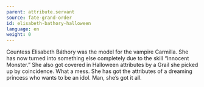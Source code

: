 ```yaml
---
parent: attribute.servant
source: fate-grand-order
id: elisabeth-bathory-halloween
language: en
weight: 0
---
```


Countess Elisabeth Báthory was the model for the vampire Carmilla. She has now turned into something else completely due to the skill “Innocent Monster.” She also got covered in Halloween attributes by a Grail she picked up by coincidence. What a mess.
She has got the attributes of a dreaming princess who wants to be an idol. Man, she’s got it all.
